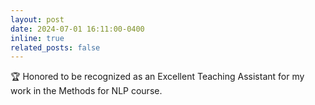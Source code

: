 ```yaml
---
layout: post
date: 2024-07-01 16:11:00-0400
inline: true
related_posts: false
---
```


🏆 Honored to be recognized as an Excellent Teaching Assistant for my work in the Methods for NLP course.